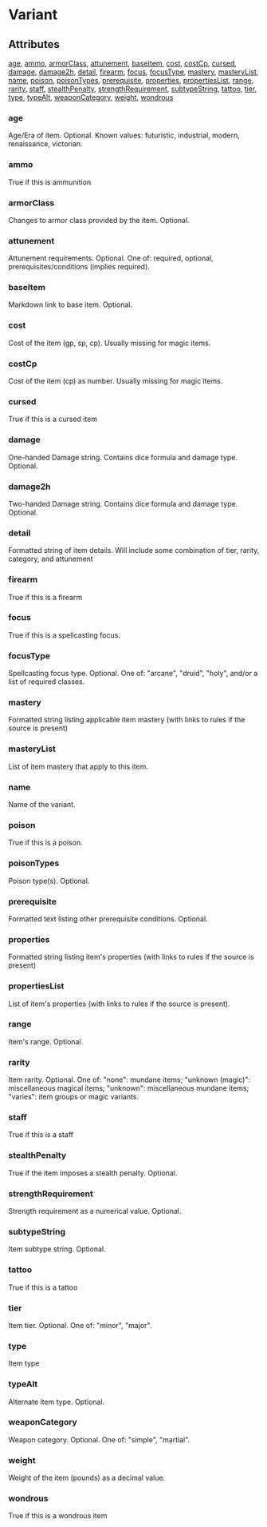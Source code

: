 # Variant


## Attributes

[age](#age), [ammo](#ammo), [armorClass](#armorclass), [attunement](#attunement), [baseItem](#baseitem), [cost](#cost), [costCp](#costcp), [cursed](#cursed), [damage](#damage), [damage2h](#damage2h), [detail](#detail), [firearm](#firearm), [focus](#focus), [focusType](#focustype), [mastery](#mastery), [masteryList](#masterylist), [name](#name), [poison](#poison), [poisonTypes](#poisontypes), [prerequisite](#prerequisite), [properties](#properties), [propertiesList](#propertieslist), [range](#range), [rarity](#rarity), [staff](#staff), [stealthPenalty](#stealthpenalty), [strengthRequirement](#strengthrequirement), [subtypeString](#subtypestring), [tattoo](#tattoo), [tier](#tier), [type](#type), [typeAlt](#typealt), [weaponCategory](#weaponcategory), [weight](#weight), [wondrous](#wondrous)

### age

Age/Era of item. Optional. Known values: futuristic, industrial, modern, renaissance, victorian.

### ammo

True if this is ammunition

### armorClass

Changes to armor class provided by the item. Optional.

### attunement

Attunement requirements. Optional. One of: required, optional, prerequisites/conditions (implies
required).

### baseItem

Markdown link to base item. Optional.

### cost

Cost of the item (gp, sp, cp). Usually missing for magic items.

### costCp

Cost of the item (cp) as number. Usually missing for magic items.

### cursed

True if this is a cursed item

### damage

One-handed Damage string. Contains dice formula and damage type. Optional.

### damage2h

Two-handed Damage string. Contains dice formula and damage type. Optional.

### detail

Formatted string of item details. Will include some combination of tier, rarity, category, and attunement

### firearm

True if this is a firearm

### focus

True if this is a spellcasting focus.

### focusType

Spellcasting focus type. Optional. One of: "arcane", "druid", "holy", and/or a list of required classes.

### mastery

Formatted string listing applicable item mastery (with links to rules if the source is present)

### masteryList

List of item mastery that apply to this item.

### name

Name of the variant.

### poison

True if this is a poison.

### poisonTypes

Poison type(s). Optional.

### prerequisite

Formatted text listing other prerequisite conditions. Optional.

### properties

Formatted string listing item's properties (with links to rules if the source is present)

### propertiesList

List of item's properties (with links to rules if the source is present).

### range

Item's range. Optional.

### rarity

Item rarity. Optional. One of: "none": mundane items; "unknown (magic)": miscellaneous magical items;
"unknown": miscellaneous mundane items; "varies": item groups or magic variants.

### staff

True if this is a staff

### stealthPenalty

True if the item imposes a stealth penalty. Optional.

### strengthRequirement

Strength requirement as a numerical value. Optional.

### subtypeString

Item subtype string. Optional.

### tattoo

True if this is a tattoo

### tier

Item tier. Optional. One of: "minor", "major".

### type

Item type

### typeAlt

Alternate item type. Optional.

### weaponCategory

Weapon category. Optional. One of: "simple", "martial".

### weight

Weight of the item (pounds) as a decimal value.

### wondrous

True if this is a wondrous item
